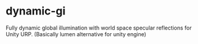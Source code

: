# dynamic-gi
Fully dynamic global illumination with world space specular reflections for Unity URP. (Basically lumen alternative for unity engine)
